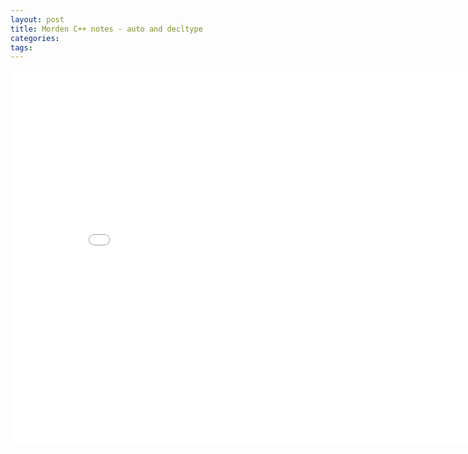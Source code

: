```yaml
---
layout: post
title: Morden C++ notes - auto and decltype
categories:
tags:
---
```


<center><embed src="/pdfs/posts/Morden cpp note — auto and decltype.pdf" width="850" height="600"></center>

